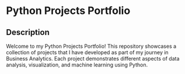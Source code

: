 # Python Projects Portfolio

## Description
Welcome to my Python Projects Portfolio! This repository showcases a collection of projects that I have developed as part of my journey in Business Analytics. Each project demonstrates different aspects of data analysis, visualization, and machine learning using Python.
